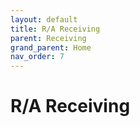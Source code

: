 ```yaml
---
layout: default
title: R/A Receiving
parent: Receiving
grand_parent: Home
nav_order: 7
---
```


# R/A Receiving